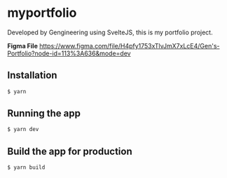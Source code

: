 # myportfolio
Developed by Gengineering using SvelteJS, this is my portfolio project.


**Figma File**
https://www.figma.com/file/H4pfy1753xTlvJmX7xLcE4/Gen's-Portfolio?node-id=113%3A636&mode=dev

## Installation

```bash
$ yarn 
```

## Running the app

```bash
$ yarn dev
```

## Build the app for production

```bash
$ yarn build
```
